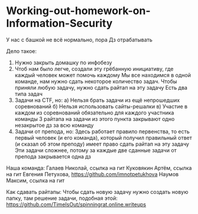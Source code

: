# Working-out-homework-on-Information-Security
У нас с башкой не всё нормально, пора Дз отрабатывать

Дело такое:
1. Нужно закрыть домашку по инфобезу
2. Чтоб нам было легче, создали эту грёбанную инициативу, где каждый человек может помочь каждому
Мы все находимся в одной команде, нам нужно сдать некоторое количество задач.
Чтобы приняли любую задачу, нужно сдать райтап на эту задачу
Есть два типа задач
1. Задачи на CTF, но:
   a) Нельзя брать задачи из ещё непрошедших соревнований
   б) Нельзя использовать сайты-решалки
   в) Участие в каждом из соревнований обязательно для каждого участника команды
   3 райтапа на задачи из этого пункта закрывают одно незакрытое дз за всю команду
2. Задачи от препода, но:
   Здесь работает правило первенства, то есть первый человек (и его команда), который получил правильный ответ (и сказал об этом преподу) имеет право сдать райтап на эту задачу
   Эти задачи сложнее, потому за каждые две сданные задачи от препода закрывается одна дз

Наша команда:
Галаев Николай, ссылка на гит
Куковякин Артём, ссылка на гит
Евгения Петухова, https://github.com/imnotpetukhova
Наумов Максим, ссылка на гит

Как сдавать райтапы:
Чтобы сдать новую задачу нужно создать новую папку, там решение задачи, подобная этой:
https://github.com/TimeIsOut/spinningrat.online.writeups
